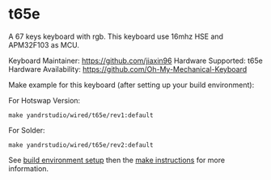 t65e
===

A 67 keys keyboard with rgb.
This keyboard use 16mhz HSE and APM32F103 as MCU.

Keyboard Maintainer: https://github.com/jiaxin96
Hardware Supported: t65e
Hardware Availability: https://github.com/Oh-My-Mechanical-Keyboard 

Make example for this keyboard (after setting up your build environment):

For Hotswap Version:

    make yandrstudio/wired/t65e/rev1:default

For Solder:

    make yandrstudio/wired/t65e/rev2:default

See [build environment setup](https://docs.qmk.fm/#/getting_started_build_tools) then the [make instructions](https://docs.qmk.fm/#/getting_started_make_guide) for more information.
